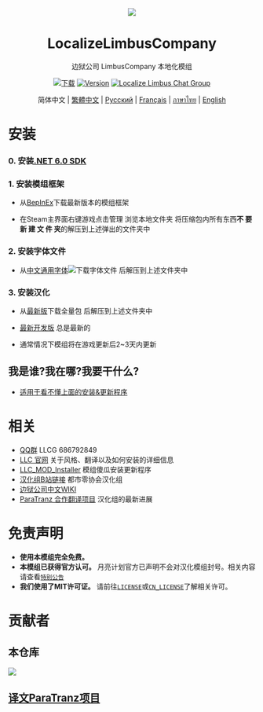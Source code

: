 <div align="center">
<a href="https://github.com/LocalizeLimbusCompany/LocalizeLimbusCompany">
   <img src="https://avatars.githubusercontent.com/u/129521269" />
</a>

# LocalizeLimbusCompany
边狱公司 LimbusCompany 本地化模组

[![下载](https://img.shields.io/github/downloads/LocalizeLimbusCompany/LocalizeLimbusCompany/total.svg?label=下载)](../../releases)
[![Version](https://img.shields.io/github/release/LocalizeLimbusCompany/LocalizeLimbusCompany.svg?label=最新版)](../../releases/latest)
[![Localize Limbus Chat Group](https://img.shields.io/badge/加入-QQ群-blue?logo=tencent-qq)](https://jq.qq.com/?_wv=1027&k=5NE6Kvg2)

简体中文 | [繁體中文](https://github.com/SmallYuanSY/LocalizeLimbusCompany) | [Русский](https://github.com/Crescent-Corporation/LimbusCompanyBusRUS) | [Français](https://github.com/Eden-Office/LimbusCompanyBusFR) | [ภาษาไทย](https://github.com/1ookilo/LocalizeLimbusCompanyTH) | [English](./.github/EN_README.md)
</div>

# 安装
### 0. 安装[.NET 6.0 SDK](https://dotnet.microsoft.com/zh-cn/download/dotnet/thank-you/sdk-6.0.406-windows-x64-installer)
### 1. 安装模组框架
   - 从[BepInEx](https://github.com/LocalizeLimbusCompany/BepInEx_For_LLC)下载最新版本的模组框架
   
   - 在Steam主界面右键游戏点击管理 浏览本地文件夹 将压缩包内所有东西**不 要 新 建 文 件 夹**的解压到上述弹出的文件夹中
### 2. 安装字体文件
   - 从[中文通用字体![](https://img.shields.io/github/release/LocalizeLimbusCompany/LLC_ChineseFontAsset.svg?label=更新日期)](../../../LLC_ChineseFontAsset)下载字体文件 后解压到上述文件夹中
### 3. 安装汉化
   - 从[最新版](../../releases)下载全量包 后解压到上述文件夹中
    
   - [最新开发版](../../actions/workflows/dev.yml) 总是最新的
   
   - 通常情况下模组将在游戏更新后2~3天内更新
## 我是谁?我在哪?我要干什么?
   - [适用于看不懂上面的安装&更新程序](../../../LLC_MOD_Installer)
# 相关
- [QQ群](https://jq.qq.com/?_wv=1027&k=5NE6Kvg2) LLCG 686792849
- [LLC 官网](https://www.zeroasso.top) 关于风格、翻译以及如何安装的详细信息
- [LLC_MOD_Installer](../../../LLC_MOD_Installer) 模组傻瓜安装更新程序
- [汉化组B站链接](https://space.bilibili.com/1247764479) 都市零协会汉化组
- [边狱公司中文WIKI](https://limbuscompany.huijiwiki.com)
- [ParaTranz 合作翻译项目](https://paratranz.cn/projects/6860) 汉化组的最新进展
# 免责声明
- **使用本模组完全免费。** 
- **本模组已获得官方认可。** 月亮计划官方已声明不会对汉化模组封号。相关内容请查看[`特别公告`](https://github.com/orgs/LocalizeLimbusCompany/discussions/70)
- **我们使用了MIT许可证。** 请前往[`LICENSE`](./LICENSE)或[`CN_LICENSE`](./.github/CN_LICENSE)了解相关许可。
# 贡献者
## 本仓库
<a href="https://github.com/LocalizeLimbusCompany/LocalizeLimbusCompany/graphs/contributors">
  <img src="https://contrib.rocks/image?repo=LocalizeLimbusCompany/LocalizeLimbusCompany" />
</a>

## [译文ParaTranz项目](https://paratranz.cn/projects/6860/leaderboard)
